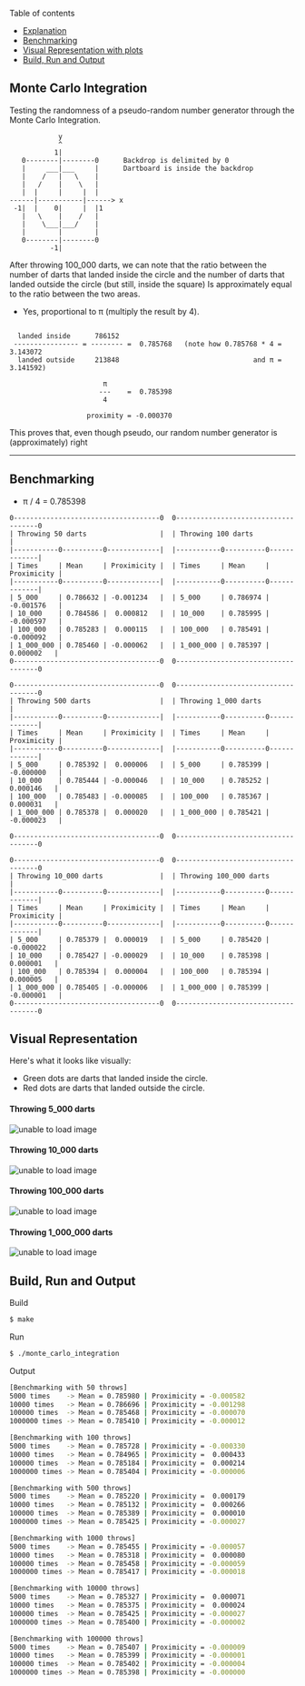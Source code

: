 Table of contents
- [Explanation](#monte-carlo-integration)
- [Benchmarking](#benchmarking)
- [Visual Representation with plots](#visual-representation)
- [Build, Run and Output](#build-run-and-output)

## Monte Carlo Integration

Testing the randomness of a pseudo-random number generator through the Monte Carlo Integration.

```
            y
            ^
           1|
   0--------|--------0      Backdrop is delimited by 0
   |     ___|___     |      Dartboard is inside the backdrop
   |    /   |   \    |
   |   /    |    \   |
   |  |     |     |  |
------|-----------|------> x
 -1|  |    0|     |  |1
   |   \    |    /   |
   |    \___|___/    |
   |        |        |
   0--------|--------0
          -1|
```

 After throwing 100_000 darts, we can note that the ratio between the number of darts that landed inside the circle and the number of darts that landed outside the circle (but still, inside the square)
Is approximately equal to the ratio between the two areas.
- Yes, proportional to π (multiply the result by 4).

```

  landed inside      786152
 ---------------- = -------- =  0.785768   (note how 0.785768 * 4 = 3.143072
  landed outside     213848                                 and π = 3.141592)

                       π
                      ---    =  0.785398
                       4

                   proximity = -0.000370

```

This proves that, even though pseudo, our random number generator is (approximately) right

---

## Benchmarking

- π / 4 = 0.785398

```
0------------------------------------0  0------------------------------------0
| Throwing 50 darts                  |  | Throwing 100 darts                 |
|-----------0----------0-------------|  |-----------0----------0-------------|
| Times     | Mean     | Proximicity |  | Times     | Mean     | Proximicity |
|-----------0----------0-------------|  |-----------0----------0-------------|
| 5_000     | 0.786632 | -0.001234   |  | 5_000     | 0.786974 | -0.001576   |
| 10_000    | 0.784586 |  0.000812   |  | 10_000    | 0.785995 | -0.000597   |
| 100_000   | 0.785283 |  0.000115   |  | 100_000   | 0.785491 | -0.000092   |
| 1_000_000 | 0.785460 | -0.000062   |  | 1_000_000 | 0.785397 |  0.000002   |
0------------------------------------0  0------------------------------------0

0------------------------------------0  0------------------------------------0
| Throwing 500 darts                 |  | Throwing 1_000 darts               |
|-----------0----------0-------------|  |-----------0----------0-------------|
| Times     | Mean     | Proximicity |  | Times     | Mean     | Proximicity |
|-----------0----------0-------------|  |-----------0----------0-------------|
| 5_000     | 0.785392 |  0.000006   |  | 5_000     | 0.785399 | -0.000000   |
| 10_000    | 0.785444 | -0.000046   |  | 10_000    | 0.785252 |  0.000146   |
| 100_000   | 0.785483 | -0.000085   |  | 100_000   | 0.785367 |  0.000031   |
| 1_000_000 | 0.785378 |  0.000020   |  | 1_000_000 | 0.785421 | -0.000023   |

0------------------------------------0  0------------------------------------0

0------------------------------------0  0------------------------------------0
| Throwing 10_000 darts              |  | Throwing 100_000 darts             |
|-----------0----------0-------------|  |-----------0----------0-------------|
| Times     | Mean     | Proximicity |  | Times     | Mean     | Proximicity |
|-----------0----------0-------------|  |-----------0----------0-------------|
| 5_000     | 0.785379 |  0.000019   |  | 5_000     | 0.785420 | -0.000022   |
| 10_000    | 0.785427 | -0.000029   |  | 10_000    | 0.785398 |  0.000001   |
| 100_000   | 0.785394 |  0.000004   |  | 100_000   | 0.785394 |  0.000005   |
| 1_000_000 | 0.785405 | -0.000006   |  | 1_000_000 | 0.785399 | -0.000001   |
0------------------------------------0  0------------------------------------0
```
## Visual Representation
Here's what it looks like visually:

- Green dots are darts that landed inside the circle.
- Red dots are darts that landed outside the circle.

#### Throwing 5_000 darts
![unable to load image](pyplot/result-5_000.png)

#### Throwing 10_000 darts
![unable to load image](pyplot/result-10_000.png)

#### Throwing 100_000 darts
![unable to load image](pyplot/result-100_000.png)

#### Throwing 1_000_000 darts
![unable to load image](pyplot/result-1_000_000.png)

## Build, Run and Output

Build
```bash
$ make
```

Run
```bash
$ ./monte_carlo_integration
```

Output
```bash
[Benchmarking with 50 throws]
5000 times    -> Mean = 0.785980 | Proximicity = -0.000582
10000 times   -> Mean = 0.786696 | Proximicity = -0.001298
100000 times  -> Mean = 0.785468 | Proximicity = -0.000070
1000000 times -> Mean = 0.785410 | Proximicity = -0.000012

[Benchmarking with 100 throws]
5000 times    -> Mean = 0.785728 | Proximicity = -0.000330
10000 times   -> Mean = 0.784965 | Proximicity =  0.000433
100000 times  -> Mean = 0.785184 | Proximicity =  0.000214
1000000 times -> Mean = 0.785404 | Proximicity = -0.000006

[Benchmarking with 500 throws]
5000 times    -> Mean = 0.785220 | Proximicity =  0.000179
10000 times   -> Mean = 0.785132 | Proximicity =  0.000266
100000 times  -> Mean = 0.785389 | Proximicity =  0.000010
1000000 times -> Mean = 0.785425 | Proximicity = -0.000027

[Benchmarking with 1000 throws]
5000 times    -> Mean = 0.785455 | Proximicity = -0.000057
10000 times   -> Mean = 0.785318 | Proximicity =  0.000080
100000 times  -> Mean = 0.785458 | Proximicity = -0.000059
1000000 times -> Mean = 0.785417 | Proximicity = -0.000018

[Benchmarking with 10000 throws]
5000 times    -> Mean = 0.785327 | Proximicity =  0.000071
10000 times   -> Mean = 0.785375 | Proximicity =  0.000024
100000 times  -> Mean = 0.785425 | Proximicity = -0.000027
1000000 times -> Mean = 0.785400 | Proximicity = -0.000002

[Benchmarking with 100000 throws]
5000 times    -> Mean = 0.785407 | Proximicity = -0.000009
10000 times   -> Mean = 0.785399 | Proximicity = -0.000001
100000 times  -> Mean = 0.785402 | Proximicity = -0.000004
1000000 times -> Mean = 0.785398 | Proximicity = -0.000000
```
